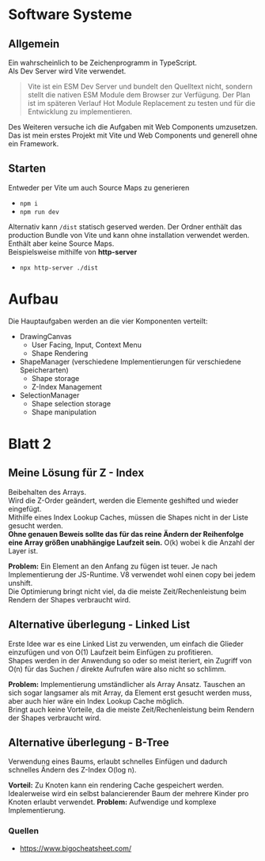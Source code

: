 # Software Systeme

## Allgemein
Ein wahrscheinlich to be Zeichenprogramm in TypeScript.  
Als Dev Server wird Vite verwendet.  
> Vite ist ein ESM Dev Server und bundelt den Quelltext nicht, sondern stellt die nativen ESM Module dem Browser zur Verfügung. Der Plan ist im späteren Verlauf Hot Module Replacement zu testen und für die Entwicklung zu implementieren.   

Des Weiteren versuche ich die Aufgaben mit Web Components umzusetzen.  
Das ist mein erstes Projekt mit Vite und Web Components und generell ohne ein Framework.

## Starten
Entweder per Vite um auch Source Maps zu generieren
- `npm i`
- `npm run dev`

Alternativ kann `/dist` statisch geserved werden. Der Ordner enthält das production Bundle von Vite und kann ohne installation verwendet werden. Enthält aber keine Source Maps.  
Beispielsweise mithilfe von __http-server__
- `npx http-server ./dist`

# Aufbau
Die Hauptaufgaben werden an die vier Komponenten verteilt:
- DrawingCanvas
  - User Facing, Input, Context Menu
  - Shape Rendering
- ShapeManager (verschiedene Implementierungen für verschiedene Speicherarten)
  - Shape storage
  - Z-Index Management
- SelectionManager
  - Shape selection storage
  - Shape manipulation

# Blatt 2
## Meine Lösung für Z - Index
Beibehalten des Arrays.  
Wird die Z-Order geändert, werden die Elemente geshifted und wieder eingefügt.  
Mithilfe eines Index Lookup Caches, müssen die Shapes nicht in der Liste gesucht werden.  
**Ohne genauen Beweis sollte das für das reine Ändern der Reihenfolge eine Array größen unabhängige Laufzeit sein.** O(k) wobei k die Anzahl der Layer ist.

**Problem:** Ein Element an den Anfang zu fügen ist teuer. Je nach Implementierung der JS-Runtime. V8 verwendet wohl einen copy bei jedem unshift.  
Die Optimierung bringt nicht viel, da die meiste Zeit/Rechenleistung beim Rendern der Shapes verbraucht wird.


## Alternative überlegung - Linked List
Erste Idee war es eine Linked List zu verwenden, um einfach die Glieder einzufügen und von O(1) Laufzeit beim Einfügen zu profitieren.  
Shapes werden in der Anwendung so oder so meist iteriert, ein Zugriff von O(n) für das Suchen / direkte Aufrufen wäre also nicht so schlimm.

**Problem:** Implementierung umständlicher als Array Ansatz. Tauschen an sich sogar langsamer als mit Array, da Element erst gesucht werden muss, aber auch hier wäre ein Index Lookup Cache möglich.  
Bringt auch keine Vorteile, da die meiste Zeit/Rechenleistung beim Rendern der Shapes verbraucht wird.

##  Alternative überlegung - B-Tree
Verwendung eines Baums, erlaubt schnelles Einfügen und dadurch schnelles Ändern des Z-Index O(log n).  

**Vorteil:** Zu Knoten kann ein rendering Cache gespeichert werden. Idealerweise wird ein selbst balancierender Baum der mehrere Kinder pro Knoten erlaubt verwendet.
**Problem:** Aufwendige und komplexe Implementierung.


### Quellen
- https://www.bigocheatsheet.com/